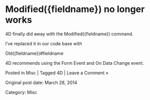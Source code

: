 # Modified({fieldname}) no longer works

4D finally did away with the Modified({fieldname}) command.

I’ve replaced it in our code base with

Old({fieldname})#fieldname

4D recommends using the Form Event and On Data Change event.

Posted in Misc | Tagged 4D | Leave a Comment » 


Original post date: March 28, 2014

Category: Misc